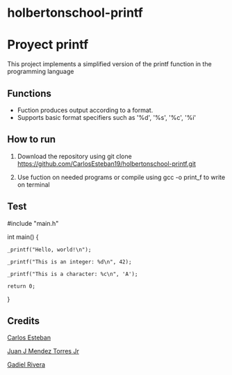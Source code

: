# holbertonschool-printf
# Proyect printf

This project implements a simplified version of the printf function in the programming language

## Functions
- Fuction produces output according to a format.
- Supports basic format specifiers such as '%d', '%s', '%c', '%i'

##  How to run
1. Download the repository using git clone https://github.com/CarlosEsteban19/holbertonschool-printf.git

2. Use fuction on needed programs or compile using gcc -o print_f to write on terminal

## Test
#include "main.h"

int main()
{

    _printf("Hello, world!\n");

    _printf("This is an integer: %d\n", 42);

    _printf("This is a character: %c\n", 'A');

    return 0;
}

## Credits

[Carlos Esteban](www.github.com/CarlosEsteban19)

[Juan J Mendez Torres Jr](www.github.com/jrjuanj01)

[Gadiel Rivera](github.com/Gadiel02)
